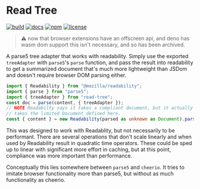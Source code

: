 Read Tree
=========
[![build](https://github.com/erikbrinkman/read-tree/actions/workflows/node.js.yml/badge.svg)](https://github.com/erikbrinkman/read-tree/actions/workflows/node.js.yml)
[![docs](https://img.shields.io/badge/docs-docs-blue)](https://erikbrinkman.github.io/read-tree/)
[![npm](https://img.shields.io/npm/v/read-tree)](https://www.npmjs.com/package/read-tree)
[![license](https://img.shields.io/github/license/erikbrinkman/read-tree)](LICENSE)

> :warning: now that browser extensions have an offscreen api, and deno has wasm dom support this isn't necessary, and so has been archived.

A parse5 tree adapter that works with readability. Simply use the exported
`treeAdapter` with `parse5`'s `parse` function, and pass the result into
readability to get a summarized document that's much more lightweight than
JSDom and doesn't require browser DOM parsing either.

```ts
import { Readability } from "@mozilla/readability";
import { parse } from "parse5";
import { treeAdapter } from "read-tree";
const doc = parse(content, { treeAdapter });
// NOTE Readabilty says it takes a compliant document, but it actually just
// takes the limited Document defined here.
const { content } = new Readability(parsed as unknown as Document).parse();
```

This was designed to work with Readablity, but not necessarily to be
performant. There are several operations that don't scale linearly and when
used by Readability result in quadratic time operators. These could be sped up
to linear with significant more effort in caching, but at this point,
compliance was more important than performance.

Conceptually this lies somewhere between `parse5` and `cheerio`. It tries to
imitate browser functionality more than parse5, but without as much
functionality as cheerio.
